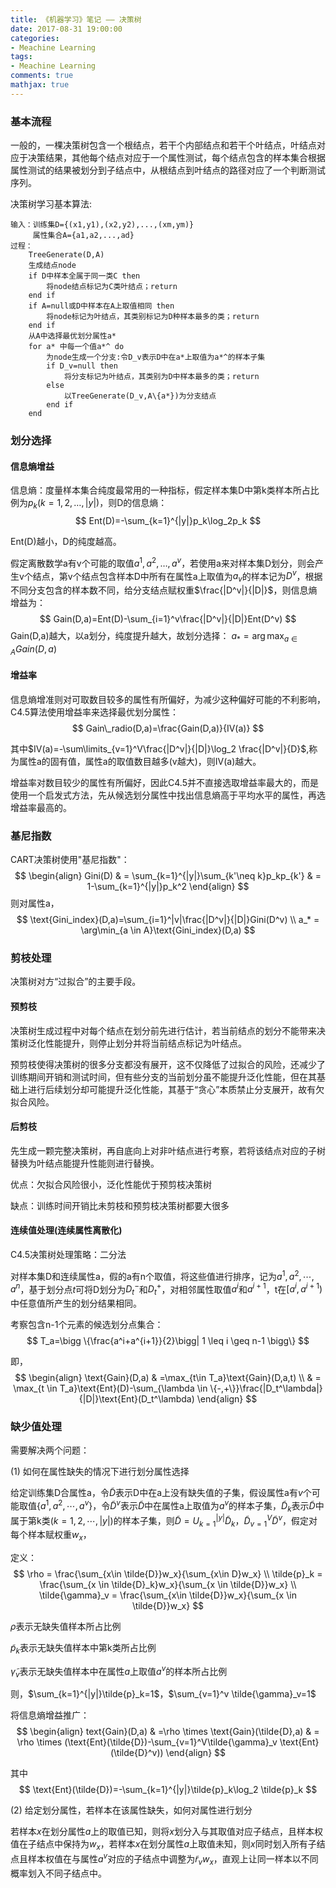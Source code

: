```yaml
---
title: 《机器学习》笔记 —— 决策树
date: 2017-08-31 19:00:00
categories:
- Meachine Learning
tags:
- Meachine Learning
comments: true
mathjax: true
---
```


### 基本流程

一般的，一棵决策树包含一个根结点，若干个内部结点和若干个叶结点，叶结点对应于决策结果，其他每个结点对应于一个属性测试，每个结点包含的样本集合根据属性测试的结果被划分到子结点中，从根结点到叶结点的路径对应了一个判断测试序列。

决策树学习基本算法:

```
输入：训练集D={(x1,y1),(x2,y2),...,(xm,ym)}
	 属性集合A={a1,a2,...,ad}
过程：
	TreeGenerate(D,A)
	生成结点node
	if D中样本全属于同一类C then
		将node结点标记为C类叶结点；return
	end if
	if A=null或D中样本在A上取值相同 then
		将node标记为叶结点，其类别标记为D种样本最多的类；return
	end if
	从A中选择最优划分属性a*
	for a* 中每一个值a*^ do
		为node生成一个分支:令D_v表示D中在a*上取值为a*^的样本子集
		if D_v=null then
			将分支标记为叶结点，其类别为D中样本最多的类；return
		else
			以TreeGenerate(D_v,A\{a*})为分支结点
		end if
	end

```
<!-- more -->

### 划分选择

#### 信息熵增益

信息熵：度量样本集合纯度最常用的一种指标，假定样本集D中第k类样本所占比例为$p_k(k=1,2,\dots,|y|)$，则D的信息熵：
$$
Ent(D)=-\sum_{k=1}^{|y|}p_k\log_2p_k
$$

Ent(D)越小，D的纯度越高。

假定离散数学a有v个可能的取值${a^1,a^2,\dots ,a^v}$，若使用a来对样本集D划分，则会产生v个结点，第v个结点包含样本D中所有在属性a上取值为$a_v$的样本记为$D^v$，根据不同分支包含的样本数不同，给分支结点赋权重$\frac{|D^v|}{|D|}$，则信息熵增益为：
$$
Gain(D,a)=Ent(D)-\sum_{i=1}^v\frac{|D^v|}{|D|}Ent(D^v)
$$
Gain(D,a)越大，以a划分，纯度提升越大，故划分选择：
$a_*=\arg\max_{a\in A}Gain(D,a)$

#### 增益率

信息熵增准则对可取数目较多的属性有所偏好，为减少这种偏好可能的不利影响，C4.5算法使用增益率来选择最优划分属性：
$$
Gain\_radio(D,a)=\frac{Gain(D,a)}{IV(a)}
$$

其中$IV(a)=-\sum\limits_{v=1}^V\frac{|D^v|}{|D|}\log_2 \frac{|D^v|}{D}$,称为属性a的固有值，属性a的取值数目越多(v越大)，则IV(a)越大。

增益率对数目较少的属性有所偏好，因此C4.5并不直接选取增益率最大的，而是使用一个启发式方法，先从候选划分属性中找出信息熵高于平均水平的属性，再选增益率最高的。

### 基尼指数
CART决策树使用"基尼指数"：
$$
\begin{align}
Gini(D) & = \sum_{k=1}^{|y|}\sum_{k'\neq k}p_kp_{k'}
& = 1-\sum_{k=1}^{|y|}p_k^2
\end{align}
$$
则对属性a，
$$
\text{Gini_index}(D,a)=\sum_{i=1}^|v|\frac{|D^v|}{|D|}Gini(D^v) \\
a_* = \arg\min_{a \in A}\text{Gini_index}(D,a)
$$

### 剪枝处理

决策树对方“过拟合”的主要手段。

#### 预剪枝

决策树生成过程中对每个结点在划分前先进行估计，若当前结点的划分不能带来决策树泛化性能提升，则停止划分并将当前结点标记为叶结点。

预剪枝使得决策树的很多分支都没有展开，这不仅降低了过拟合的风险，还减少了训练期间开销和测试时间，但有些分支的当前划分虽不能提升泛化性能，但在其基础上进行后续划分却可能提升泛化性能，其基于“贪心”本质禁止分支展开，故有欠拟合风险。

#### 后剪枝

先生成一颗完整决策树，再自底向上对非叶结点进行考察，若将该结点对应的子树替换为叶结点能提升性能则进行替换。

优点：欠拟合风险很小，泛化性能优于预剪枝决策树

缺点：训练时间开销比未剪枝和预剪枝决策树都要大很多

#### 连续值处理(连续属性离散化)

C4.5决策树处理策略：二分法

对样本集D和连续属性a，假的a有n个取值，将这些值进行排序，记为${a^1,a^2,\cdots,a^n}$，基于划分点$t$可将D划分为$D_t^-$和$D_t^+$，对相邻属性取值$a^i$和$a^{i+1}$，t在$[a^i,a^{i+1})$中任意值所产生的划分结果相同。

考察包含n-1个元素的候选划分点集合：
$$
T_a=\bigg \{\frac{a^i+a^{i+1}}{2}\bigg| 1 \leq i \geq n-1 \bigg\}
$$

即，
$$
\begin{align}
\text{Gain}(D,a) & =\max_{t\in T_a}\text{Gain}(D,a,t) \\
& = \max_{t \in T_a}\text{Ent}(D)-\sum_{\lambda \in \{-,+\}}\frac{|D_t^\lambda|}{|D|}\text{Ent}(D_t^\lambda)
\end{align}
$$

### 缺少值处理

需要解决两个问题：

(1) 如何在属性缺失的情况下进行划分属性选择

给定训练集D合属性a，令$\tilde{D}$表示D中在a上没有缺失值的子集，假设属性a有$v$个可能取值$\{a^1,a^2,\cdots,a^v \}$，令$\tilde{D}^v$表示$\tilde{D}$中在属性a上取值为$a^v$的样本子集，$\tilde{D}_k$表示$\tilde{D}$中属于第k类$(k=1,2,\cdots,|y|)$的样本子集，则$\tilde{D}=U_{k=1}^{|y|}\tilde{D}_k$，$\tilde{D}_{v=1}^V\tilde{D}^v$，假定对每个样本赋权重$w_x$，

定义：
$$
\rho = \frac{\sum_{x\in \tilde{D}}w_x}{\sum_{x\in D}w_x} \\
\tilde{p}_k = \frac{\sum_{x \in \tilde{D}_k}w_x}{\sum_{x \in \tilde{D}}w_x} \\
\tilde{\gamma}_v = \frac{\sum_{x\in \tilde{D}}w_x}{\sum_{x \in \tilde{D}}w_x}
$$

$\rho$表示无缺失值样本所占比例

$\tilde{p}_k$表示无缺失值样本中第k类所占比例

$\tilde{\gamma}_v$表示无缺失值样本中在属性$a$上取值$a^v$的样本所占比例

则，$\sum_{k=1}^{|y|}\tilde{p}_k=1$，$\sum_{v=1}^v \tilde{\gamma}_v=1$

将信息熵增益推广：
$$
\begin{align}
text{Gain}(D,a) & =\rho \times \text{Gain}(\tilde{D},a)
& = \rho \times (\text{Ent}(\tilde{D})-\sum_{v=1}^V\tilde{\gamma}_v \text{Ent}(\tilde{D}^v))
\end{align}
$$

其中
$$
\text{Ent}(\tilde{D})=-\sum_{k=1}^{|y|}\tilde{p}_k\log_2 \tilde{p}_k
$$

(2) 给定划分属性，若样本在该属性缺失，如何对属性进行划分

若样本$x$在划分属性$a$上的取值已知，则将$x$划分入与其取值对应子结点，且样本权值在子结点中保持为$w_x$，若样本$x$在划分属性$a$上取值未知，则$x$同时划入所有子结点且样本权值在与属性$a^v$对应的子结点中调整为$\tilde{r}_vw_x$，直观上让同一样本以不同概率划入不同子结点中。













